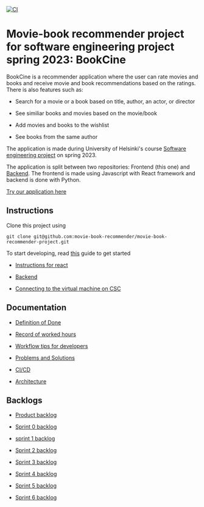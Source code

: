 [![CI](https://github.com/movie-book-recommender/movie-book-recommender-project/actions/workflows/main.yml/badge.svg)](https://github.com/movie-book-recommender/movie-book-recommender-project/actions/workflows/main.yml)

# Movie-book recommender project for software engineering project spring 2023: BookCine

BookCine is a recommender application where the user can rate movies and books and receive movie and book recommendations based on the ratings. There is also features such as:

- Search for a movie or a book based on title, author, an actor, or director

- See similiar books and movies based on the movie/book

- Add movies and books to the wishlist

- See books from the same author

The application is made during University of Helsinki's course [Software engineering project](https://studies.helsinki.fi/opintotarjonta/cur/hy-opt-cur-2223-6f9781fc-bf96-4b48-a0fd-d0472f268989) on spring 2023.

The application is split between two repositories: Frontend (this one) and [Backend](https://github.com/movie-book-recommender/movie-book-backend). The frontend is made using Javascript with React framework and backend is done with Python.

[Try our application here](http://128.214.253.51:5000/movies)

## Instructions

Clone this project using 
```
git clone git@github.com:movie-book-recommender/movie-book-recommender-project.git
```

To start developing, read [this](https://github.com/movie-book-recommender/movie-book-recommender-project/blob/main/Documentation/instructions/reactInstruction.md) guide to get started



- [Instructions for react](https://github.com/movie-book-recommender/movie-book-recommender-project/blob/main/Documentation/instructions/reactInstruction.md)

- [Backend](https://github.com/movie-book-recommender/movie-book-backend)

- [Connecting to the virtual machine on CSC](https://github.com/movie-book-recommender/movie-book-recommender-project/blob/main/Documentation/instructions/cpouta.md)

## Documentation 

- [Definition of Done](https://github.com/movie-book-recommender/movie-book-recommender-project/blob/main/Documentation/definition_of_done/definition_of_done.md)

- [Record of worked hours](https://github.com/movie-book-recommender/movie-book-recommender-project/tree/main/Documentation/reports)

- [Workflow tips for developers](https://github.com/movie-book-recommender/movie-book-recommender-project/tree/main/Documentation/workflow)

- [Problems and Solutions](https://github.com/movie-book-recommender/movie-book-recommender-project/tree/main/Documentation/problems%20and%20solutions)

- [CI/CD](https://github.com/movie-book-recommender/movie-book-recommender-project/tree/main/Documentation/ci_cd/ci_cd_pipeline.md)

- [Architecture](https://github.com/movie-book-recommender/movie-book-recommender-project/tree/main/Documentation/architecture.md)

## Backlogs

- [Product backlog](https://github.com/orgs/movie-book-recommender/projects/7/views/1)

- [Sprint 0 backlog](https://github.com/orgs/movie-book-recommender/projects/5/views/1)

- [sprint 1 backlog](https://github.com/orgs/movie-book-recommender/projects/8)

- [Sprint 2 backlog](https://github.com/orgs/movie-book-recommender/projects/9/)

- [Sprint 3 backlog](https://github.com/orgs/movie-book-recommender/projects/11/)

- [Sprint 4 backlog](https://github.com/orgs/movie-book-recommender/projects/12/)

- [Sprint 5 backlog](https://github.com/orgs/movie-book-recommender/projects/13/)

- [Sprint 6 backlog](https://github.com/orgs/movie-book-recommender/projects/14/)



